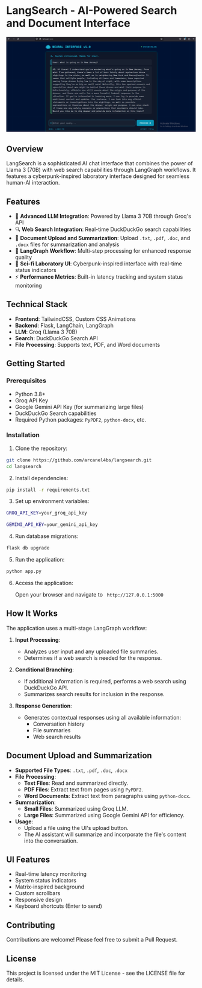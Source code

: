 # LangSearch - AI-Powered Search and Document Interface

![LangSearch Interface](/public/image1.png)

## Overview
LangSearch is a sophisticated AI chat interface that combines the power of Llama 3 (70B) with web search capabilities through LangGraph workflows. It features a cyberpunk-inspired laboratory interface designed for seamless human-AI interaction.

## Features
- 🤖 **Advanced LLM Integration**: Powered by Llama 3 70B through Groq's API
- 🔍 **Web Search Integration**: Real-time DuckDuckGo search capabilities
- 🔄 **Document Upload and Summarization**: Upload `.txt`, `.pdf`, `.doc`, and `.docx` files for summarization and analysis
- 🔄 **LangGraph Workflow**: Multi-step processing for enhanced response quality
- 🎨 **Sci-fi Laboratory UI**: Cyberpunk-inspired interface with real-time status indicators
- ⚡ **Performance Metrics**: Built-in latency tracking and system status monitoring

## Technical Stack
- **Frontend**: TailwindCSS, Custom CSS Animations
- **Backend**: Flask, LangChain, LangGraph
- **LLM**: Groq (Llama 3 70B)
- **Search**: DuckDuckGo Search API
- **File Processing**: Supports text, PDF, and Word documents

## Getting Started

### Prerequisites
- Python 3.8+
- Groq API Key
- Google Gemini API Key (for summarizing large files)
- DuckDuckGo Search capabilities
- Required Python packages: `PyPDF2`, `python-docx`, etc.

### Installation
1. Clone the repository:
```bash
git clone https://github.com/arcanel4bs/langsearch.git
cd langsearch
```

2. Install dependencies:
```bash
pip install -r requirements.txt
```

3. Set up environment variables:
```bash
GROQ_API_KEY=your_groq_api_key
```
```bash
GEMINI_API_KEY=your_gemini_api_key
```

4. Run database migrations:
```bash
flask db upgrade
```

5. Run the application:
```bash
python app.py
```

6. Access the application:

    Open your browser and navigate to ` http://127.0.0.1:5000`

## How It Works
The application uses a multi-stage LangGraph workflow:

1. **Input Processing**:
   - Analyzes user input and any uploaded file summaries.
   - Determines if a web search is needed for the response.

2. **Conditional Branching**:
   - If additional information is required, performs a web search using DuckDuckGo API.
   - Summarizes search results for inclusion in the response.

3. **Response Generation**:
   - Generates contextual responses using all available information:
     - Conversation history
     - File summaries
     - Web search results

## Document Upload and Summarization

- **Supported File Types**: `.txt`, `.pdf`, `.doc`, `.docx`
- **File Processing**:
  - **Text Files**: Read and summarized directly.
  - **PDF Files**: Extract text from pages using `PyPDF2`.
  - **Word Documents**: Extract text from paragraphs using `python-docx`.
- **Summarization**:
  - **Small Files**: Summarized using Groq LLM.
  - **Large Files**: Summarized using Google Gemini API for efficiency.
- **Usage**:
  - Upload a file using the UI's upload button.
  - The AI assistant will summarize and incorporate the file's content into the conversation.

## UI Features
- Real-time latency monitoring
- System status indicators
- Matrix-inspired background
- Custom scrollbars
- Responsive design
- Keyboard shortcuts (Enter to send)

## Contributing
Contributions are welcome! Please feel free to submit a Pull Request.

## License
This project is licensed under the MIT License - see the LICENSE file for details.
```






